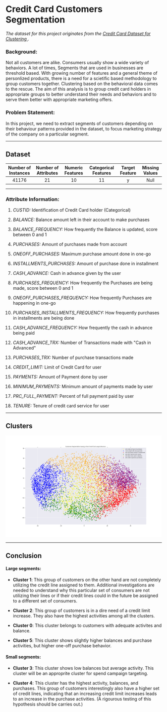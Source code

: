 # Credit Card Customers Segmentation

*The dataset for this project originates from the [Credit Card Dataset for Clustering
](https://www.kaggle.com/arjunbhasin2013/ccdata).* 
<br>


### Background:

Not all customers are alike. Consumers usually show a wide variety of behaviors. A lot of times, Segments that are used in businesses are threshold based. With growing number of features and a general theme of personlized products, there is a need for a scietific based methodology to group customers together. Clustering based on the behavioral data comes to the rescue. The aim of this analysis is to group credit card holders in appropriate groups to better understand their needs and behaviors and to serve them better with appropriate marketing offers.

### Problem Statement: 
In this project, we need to extract segments of customers depending on their behaviour patterns provided in the dataset, to focus marketing strategy of the company on a particular segment.

<hr>

## Dataset

Number of Instances | Number of Attributes | Numeric Features | Categorical Features | Target Feature |	Missing Values |
:------------: | :-------------: | :------------: | :-------------: | :------------: | :-------------:
41176 | 21 | 10 | 11 | y | Null

<hr>

### Attribute Information:


1) *CUSTID:* Identification of Credit Card holder (Categorical)


2) *BALANCE:* Balance amount left in their account to make purchases


3) *BALANCE_FREQUENCY:* How frequently the Balance is updated, score between 0 and 1

4) *PURCHASES:* Amount of purchases made from account

5) *ONEOFF_PURCHASES:* Maximum purchase amount done in one-go

6) *INSTALLMENTS_PURCHASES:* Amount of purchase done in installment

7) *CASH_ADVANCE:* Cash in advance given by the user

8) *PURCHASES_FREQUENCY:* How frequently the Purchases are being made, score between 0 and 1 

9) *ONEOFF_PURCHASES_FREQUENCY:* How frequently Purchases are happening in one-go 

10) *PURCHASES_INSTALLMENTS_FREQUENCY:* How frequently purchases in installments are being done 

11) *CASH_ADVANCE_FREQUENCY:*  How frequently the cash in advance being paid

12) *CASH_ADVANCE_TRX:* Number of Transactions made with "Cash in Advanced"

13) *PURCHASES_TRX:* Number of purchase transactions made

14) *CREDIT_LIMIT:* Limit of Credit Card for user

15) *PAYMENTS:* Amount of Payment done by user

16) *MINIMUM_PAYMENTS:* Minimum amount of payments made by user

17) *PRC_FULL_PAYMENT:* Percent of full payment paid by user

18) *TENURE:* Tenure of credit card service for user


<hr>

## Clusters

![alt text](https://github.com/arun2728/data-science-portfolio/blob/main/Customer%20Segmentation/output/cluster.png)
<hr>

## Conclusion


#### Large segments:

- **Cluster 1**: This group of customers on the other hand are not completely utilizing the credit line assigned to them. Additional investigations are needed to understand why this particular set of consumers are not utilizing their lines or if their credit lines could in the future be assigned to a different set of consumers.

- **Cluster 2**: This group of customers is in a dire need of a credit limit increase. They also have the highest activities among all the clusters.

- **Cluster 0**: This cluster belongs to customers with adequate activites and balance.

- **Cluster 5**: This cluster shows slightly higher balances and purchase activities, but higher one-off purchase behavior.

#### Small segments:

- **Cluster 3**: This cluster shows low balances but average activity. This cluster will be an approprite cluster for spend campaign targeting.

- **Cluster 4**: This cluster has the highest activity, balances, and purchases. This group of customers interestingly also have a higher set of credit lines, indicating that an increasing credit limit increases leads to an increase in the purchase activities. (A rigourous testing of this hypothesis should be carries out.)




